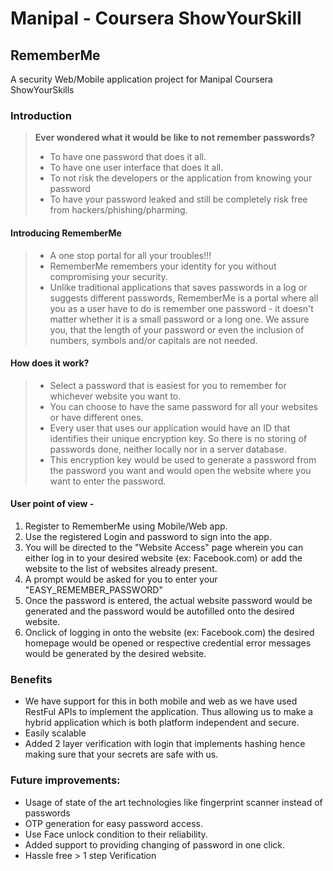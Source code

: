 # Manipal - Coursera ShowYourSkill
## RememberMe
A security Web/Mobile application project for Manipal Coursera ShowYourSkills

### Introduction

> **Ever wondered what it would be like to not remember passwords?**
> - To have one password that does it all. 
> - To have one user interface that does it all. 
> - To not risk the developers or the application from knowing your password
> - To have your password leaked and still be completely risk free from hackers/phishing/pharming.

#### Introducing RememberMe

> - A one stop portal for all your troubles!!!
> - RememberMe remembers your identity for you without compromising your security.
> - Unlike traditional applications that saves passwords in a log or suggests different passwords,
RememberMe is a portal where all you as a user have to do is remember one password - it doesn't matter whether
it is a small password or a long one. We assure you, that the length of your password or even the inclusion of 
numbers, symbols and/or capitals are not needed.

#### How does it work?

> - Select a password that is easiest for you to remember for whichever website you want to. 
>  - You can choose to have the same password for all your websites or have different ones. 
> - Every user that uses our application would have an ID that identifies their unique encryption key. So there is no storing
of passwords done, neither locally nor in a server database. 
> - This encryption key would be used to generate a password from the password you want and would open the website where you want to enter the password. 

#### User point of view -

1. Register to RememberMe using Mobile/Web app.
2. Use the registered Login and password to sign into the app.
3. You will be directed to the "Website Access" page wherein you can either log in to your desired website (ex: Facebook.com) or add the website to the list of websites already present. 
4. A prompt would be asked for you to enter your "EASY_REMEMBER_PASSWORD"
5. Once the password is entered, the actual website password would be generated and the password would be autofilled onto the desired website. 
6. Onclick of logging in onto the website (ex: Facebook.com) the desired homepage would be opened or respective credential error messages would be generated by the desired website.

### Benefits

- We have support for this in both mobile and web as we have used RestFul APIs to implement the application. Thus allowing us to make a hybrid application which is both platform independent and secure. 
- Easily scalable
- Added 2 layer verification with login that implements hashing hence making sure that your secrets are safe with us. 

### Future improvements:

- Usage of state of the art technologies like fingerprint scanner instead of passwords
- OTP generation for easy password access.
- Use Face unlock condition to their reliability. 
- Added support to providing changing of password in one click. 
- Hassle free > 1 step Verification



